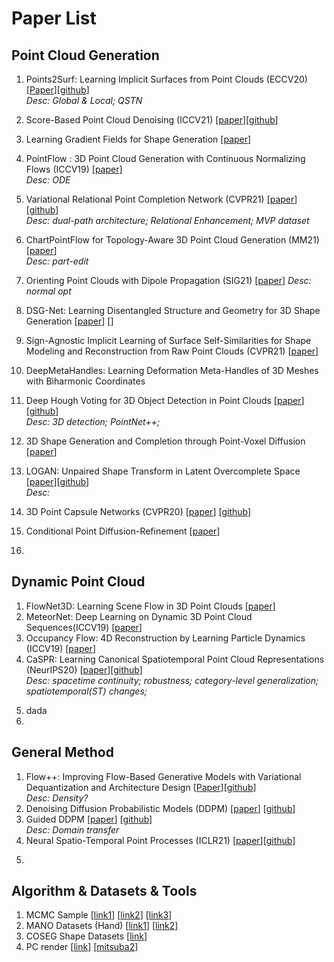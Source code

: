 # Paper List
## Point Cloud Generation
1. Points2Surf: Learning Implicit Surfaces from Point Clouds (ECCV20)
 [[Paper](https://arxiv.org/pdf/2007.10453.pdf)][[github](https://github.com/ErlerPhilipp/points2surf)]  
_Desc: Global & Local; QSTN_
2. Score-Based Point Cloud Denoising (ICCV21)
 [[paper](https://arxiv.org/pdf/2107.10981.pdf)][[github](https://github.com/luost26/score-denoise)]  
3. Learning Gradient Fields for Shape Generation
 [[paper](https://arxiv.org/pdf/2008.06520.pdf)]
4. PointFlow : 3D Point Cloud Generation with Continuous Normalizing Flows (ICCV19)
 [[paper](https://github.com/stevenygd/PointFlow)]  
 _Desc: ODE_
5. Variational Relational Point Completion Network (CVPR21)
 [[paper](https://paul007pl.github.io/projects/VRCNet)][[github](https://paul007pl.github.io/projects/VRCNet)]   
 _Desc: dual-path architecture; Relational Enhancement; MVP dataset_
6. ChartPointFlow for Topology-Aware 3D Point Cloud Generation (MM21)
 [[paper](https://dl.acm.org/doi/pdf/10.1145/3474085.3475589)]  
 _Desc: part-edit_
7. Orienting Point Clouds with Dipole Propagation (SIG21)
 [[paper](https://cims.nyu.edu/gcl/papers/2021-Dipole.pdf)]
 _Desc: normal opt_
8. DSG-Net: Learning Disentangled Structure and Geometry for 3D Shape Generation [[paper](https://arxiv.org/pdf/2008.05440.pdf)] [[]()]
9. Sign-Agnostic Implicit Learning of Surface Self-Similarities for Shape Modeling and Reconstruction from Raw Point Clouds (CVPR21) [[paper](https://openaccess.thecvf.com/content/CVPR2021/papers/Zhao_Sign-Agnostic_Implicit_Learning_of_Surface_Self-Similarities_for_Shape_Modeling_and_CVPR_2021_paper.pdf)]
 
9. DeepMetaHandles: Learning Deformation Meta-Handles of 3D Meshes with Biharmonic Coordinates
10. Deep Hough Voting for 3D Object Detection in Point Clouds
 [[paper](https://arxiv.org/pdf/1904.09664.pdf)] [[github](https://github.com/facebookresearch/votenet)]  
 _Desc: 3D detection; PointNet++;_
11. 3D Shape Generation and Completion through Point-Voxel Diffusion
 [[paper](https://arxiv.org/pdf/2104.03670.pdf)]
12. LOGAN: Unpaired Shape Transform in Latent Overcomplete Space
[[paper](https://arxiv.org/pdf/1903.10170.pdf)][[github](https://github.com/kangxue/LOGAN)]  
_Desc:_
13. 3D Point Capsule Networks (CVPR20)
[[paper](https://openaccess.thecvf.com/content_CVPR_2019/papers/Zhao_3D_Point_Capsule_Networks_CVPR_2019_paper.pdf)] [[github](https://github.com/yongheng1991/3D-point-capsule-networks)]
15. Conditional Point Diffusion-Refinement
[[paper](https://openreview.net/pdf?id=wqD6TfbYkrn)]
16. 

## Dynamic Point Cloud
1. FlowNet3D: Learning Scene Flow in 3D Point Clouds  [[paper]()]
2. MeteorNet: Deep Learning on Dynamic 3D Point Cloud Sequences(ICCV19)  [[paper](https://arxiv.org/abs/1910.09165)]
3. Occupancy Flow: 4D Reconstruction by Learning Particle Dynamics (ICCV19) [[paper](https://openaccess.thecvf.com/content_ICCV_2019/papers/Niemeyer_Occupancy_Flow_4D_Reconstruction_by_Learning_Particle_Dynamics_ICCV_2019_paper.pdf)]
4. CaSPR: Learning Canonical Spatiotemporal Point Cloud Representations (NeurIPS20)
[[paper](https://arxiv.org/pdf/2008.02792.pdf%5C%22)][[github](https://github.com/davrempe/caspr)]  
_Desc: spacetime continuity; robustness; category-level generalization;  spatiotemporal(ST) changes;_
<!-- First, we explicitly encode time by mapping an input point cloud sequence to a spatiotemporally-canonicalized object space. We then leverage this canonicalization to learn a spatiotemporal latent representation using neural ordinary differential equations and a generative model of dynamically evolving shapes using continuous normalizing flows. -->
<!-- Yet, important limitations remain in terms of the lack of temporal continuity, robustness, and category-level generalization -->
5. dada
6.  


## General Method
1. Flow++: Improving Flow-Based Generative Models with Variational Dequantization and Architecture Design 
 [[Paper](https://github.com/aravindsrinivas/flowpp)][[github](https://github.com/aravindsrinivas/flowpp)]  
 _Desc: Density?_
2. Denoising Diffusion Probabilistic Models (DDPM)
 [[paper](https://arxiv.org/pdf/2006.11239.pdf)] [[github](https://github.com/hojonathanho/diffusion)]
3. Guided DDPM
[[paper](https://arxiv.org/pdf/2102.09672.pdf)] [[github](https://github.com/openai/improved-diffusion)]  
_Desc: Domain transfer_
4. Neural Spatio-Temporal Point Processes (ICLR21) [[paper](https://arxiv.org/pdf/2011.04583.pdf)][[github]()]
<!-- TBC -->
5. 


## Algorithm & Datasets & Tools
1. MCMC Sample
 [[link1](https://zhuanlan.zhihu.com/p/351616020)] [[link2](https://github.com/wiseodd/MCMC)] [[link3](https://zhuanlan.zhihu.com/p/37121528)]
2. MANO Datasets (Hand)
 [[link1](https://github.com/otaheri/MANO)] [[link2](https://mano.is.tue.mpg.de/)]
3. COSEG Shape Datasets
 [[link](http://irc.cs.sdu.edu.cn/~yunhai/public_html/ssl/ssd.htm)]
4. PC render
 [[link](https://github.com/zekunhao1995/PointFlowRenderer)] [[mitsuba2](https://github.com/mitsuba-renderer/mitsuba2)]
